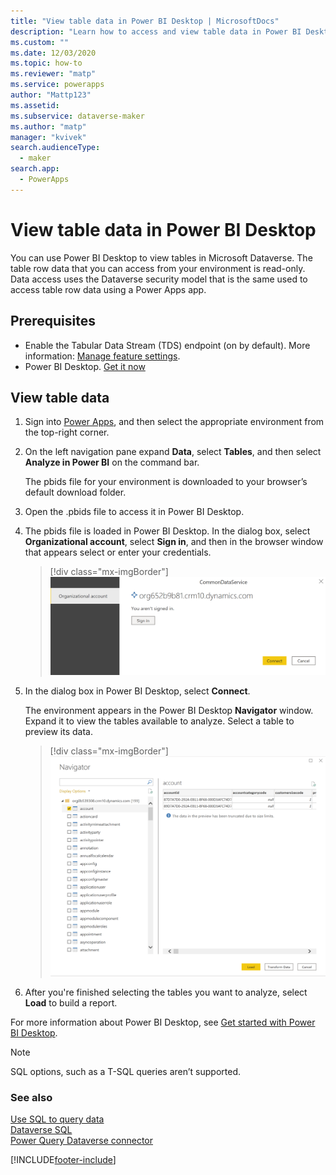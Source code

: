 ```yaml
---
title: "View table data in Power BI Desktop | MicrosoftDocs"
description: "Learn how to access and view table data in Power BI Desktop"
ms.custom: ""
ms.date: 12/03/2020
ms.topic: how-to
ms.reviewer: "matp"
ms.service: powerapps
author: "Mattp123"
ms.assetid: 
ms.subservice: dataverse-maker
ms.author: "matp"
manager: "kvivek"
search.audienceType: 
  - maker
search.app: 
  - PowerApps
---
```

# View table data in Power BI Desktop



You can use Power BI Desktop to view tables in Microsoft Dataverse. The table
row data that you can access from your environment is read-only. Data access
uses the Dataverse security model that is the same used to access
table row data using a Power Apps app.

## Prerequisites

* Enable the Tabular Data Stream (TDS) endpoint (on by default). More information: [Manage feature settings](/power-platform/admin/settings-features).
* Power BI Desktop. [Get it now](https://powerbi.microsoft.com/downloads/)
          
## View table data

1.  Sign into [Power Apps](https://make.powerapps.com/), and then select the
    appropriate environment from the top-right corner.

2.  On the left navigation pane expand **Data**, select **Tables**, and then
    select **Analyze in Power BI** on the command bar.

    The pbids file for your environment is downloaded to your browser’s default download folder.

3.  Open the .pbids file to access it in Power BI Desktop.

4.  The pbids file is loaded in Power BI Desktop. In the dialog box, select **Organizational account**, select **Sign in**, and then in the browser window that appears select or enter your credentials.

    > [!div class="mx-imgBorder"] 
    > ![Sign in to connect to your environment.](media/power-bi-environment-signin.png "Sign in to connect to your environment")

5.  In the dialog box in Power BI Desktop, select **Connect**.

    The environment appears in the Power BI Desktop **Navigator** window. Expand
    it to view the tables available to analyze. Select a table to preview
    its data.

    > [!div class="mx-imgBorder"] 
    > ![table rows displayed example.](media/entity-record-data-displayed.png "table rows displayed example" )

6. After you're finished selecting the tables you want to analyze, select **Load** to build a report.

For more information about Power BI Desktop, see [Get started with Power BI Desktop](/power-bi/desktop-getting-started).

> [!NOTE]
> SQL options, such as a T-SQL queries aren’t supported.

### See also
[Use SQL to query data](../../developer/data-platform/dataverse-sql-query.md)</br>
[Dataverse SQL](/powerapps/developer/data-platform/how-dataverse-sql-differs-from-transact-sql)</br>
[Power Query Dataverse connector](/power-query/connectors/dataverse)</br>

[!INCLUDE[footer-include](../../includes/footer-banner.md)]
